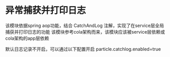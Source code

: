 # 异常捕获并打印日志
该模块依据spring aop功能，结合 CatchAndLog 注解，实现了在service层全局捕获并打印日志的功能
该模块参考cola架构而来，该模块应该被service层依赖或cola架构的app层依赖

默认日志记录不开启，可以通过以下配置开启
particle.catchlog.enabled=true